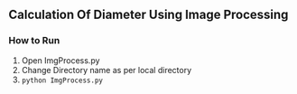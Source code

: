 ## Calculation Of Diameter Using Image Processing

### How to Run 
1. Open ImgProcess.py
2. Change Directory name as per local directory 
3. ``` python ImgProcess.py ```


